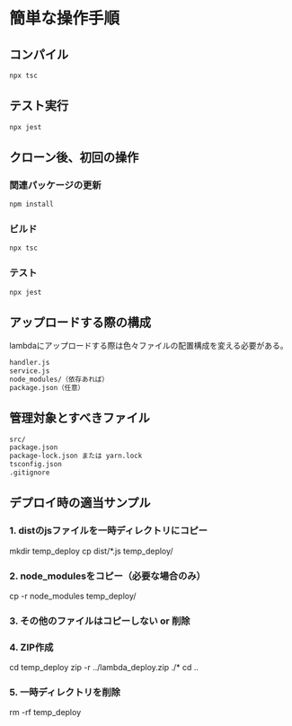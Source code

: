 # 簡単な操作手順

## コンパイル

```cmd
npx tsc
```

## テスト実行

```cmd
npx jest
```

## クローン後、初回の操作

### 関連パッケージの更新

```cmd
npm install
```

### ビルド

```cmd
npx tsc
```

### テスト

```cmd
npx jest
```

## アップロードする際の構成

lambdaにアップロードする際は色々ファイルの配置構成を変える必要がある。

```cmd
handler.js
service.js
node_modules/（依存あれば）
package.json（任意）
```

## 管理対象とすべきファイル

```cmd
src/
package.json
package-lock.json または yarn.lock
tsconfig.json
.gitignore
```

## デプロイ時の適当サンプル

### 1. distのjsファイルを一時ディレクトリにコピー

mkdir temp_deploy
cp dist/*.js temp_deploy/

### 2. node_modulesをコピー（必要な場合のみ）

cp -r node_modules temp_deploy/

### 3. その他のファイルはコピーしない or 削除

### 4. ZIP作成

cd temp_deploy
zip -r ../lambda_deploy.zip ./*
cd ..

### 5. 一時ディレクトリを削除

rm -rf temp_deploy